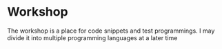 # Workshop
The workshop is a place for code snippets and test programmings. 
I may divide it into multiple programming languages at a later time

